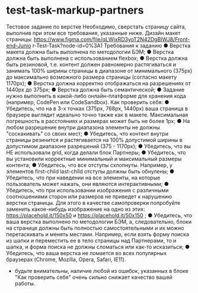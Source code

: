 # test-task-markup-partners

Тестовое задание по верстке
Необходимо, сверстать страницу сайта, выполнив при этом все требования, указанные
ниже.
Дизайн макет страницы:
https://www.figma.com/file/qLWjxRD3yoT2N42DgBIWJ8/Front-end-Junio
r-Test-Task?node-id=0%3A1
Требования к заданию
● Верстка макета должна быть выполнена по методологии БЭМ;
● Верстка должна быть выполнена с использованием flexbox;
● Верстка должна быть резиновой, т.е. контент должен равномерно
растягиваться и занимать 100% ширины страницы в диапазоне от
минимального (375px) до максимально возможного размера страницы
(согласно макету 1170px);
● Верстка должна корректно отображаться на разрешениях от 1440px до
375px;
● Верстка должна быть семантической;
● Задание нужно выполнить в какой-либо онлайн-платформе для хранения
кода (например, CodePen или CodeSandbox).
Как проверить себя:
● Убедитесь, что на в 3-х точках (375px, 768px, 1440px) ваша страница в
браузере выглядит идеально точно также как в макете. Максимальная
погрешность в расстояниях и размерах может быть не более 1px;
● На любом разрешение внутри диапазона элементы не должны "соскакивать"
со своих мест;
● Убедитесь, что контент внутри страницы резинится и растягивается на 100%
допустимой ширины в допустимом диапазоне разрешений (375 - 1170px);
● Убедитесь, что вы НЕ использовали grid, когда делали блок Партнеры;
● Убедитесь, что вы установили корректные минимальный и максимальный
размеры контента;
● Убедитесь, что все отступы схлопнуты. Например, у элементов first-child
last-child отступы должны быть обнулены;
● Убедитесь, что при наведении на все элементы, на которые пользователь
может нажать, они являются интерактивными;
● Убедитесь, что при использовании изображения с различными
соотношениями сторон или размеров не приведет к нарушению верстки
страницы. Для этого в качестве самопроверки попробуйте заменить
какое-нибудь изображение на одно из этих: https://placehold.it/150x50 и
https://placehold.it/50x150 ;
● Убедитесь, что ваша верстка выполнено по методологии БЭМ, а,
следовательно, блоки на странице должны быть полностью
самостоятельными и их можно перетаскивать и менять местами. Например,
если взять форму поиска из шапки и переместить ее в тело страницы над
Партнерами, то и шапка, и форма поиска не должны сломаться или как-то
исказиться;
● Убедитесь, что ваша верстка не ломается во всех популярных браузерах
(Chrome, Mozilla, Opera, Safari, IE11).
* будьте внимательны, наличие любой из ошибок, указанных в блоке "Как проверить
себя" очень сильно снижает качество вашей работы.
